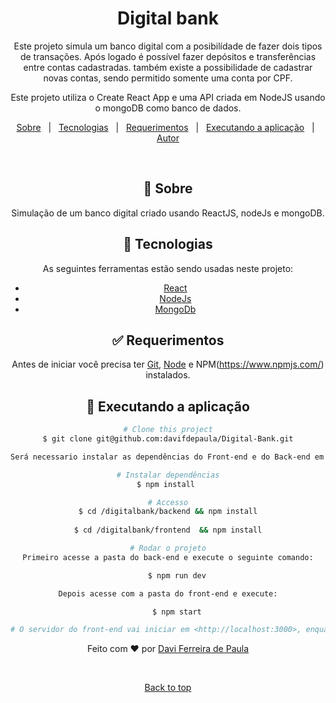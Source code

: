 <div align="center" id="top"> 

# <div align="center"> Digital bank</div>
<p align="center">Este projeto simula um banco digital com a posibilídade de fazer dois tipos de transações.
Após logado é possível fazer depósitos e transferências entre contas cadastradas. também existe a possibilidade de cadastrar novas contas, sendo permitido somente uma conta por CPF.

Este projeto utiliza o Create React App e uma API criada em NodeJS usando o mongoDB como banco de dados. </p>


<p align="center">
  <a href="#dart-about">Sobre</a> &#xa0; | &#xa0; 
  <a href="#rocket-technologies">Tecnologias</a> &#xa0; | &#xa0;
  <a href="#white_check_mark-requirements">Requerimentos</a> &#xa0; | &#xa0;
  <a href="#checkered_flag-starting">Executando a aplicação</a> &#xa0; | &#xa0;
  <a href="https://github.com/davifdepaula" target="_blank">Autor</a>
</p>

<br>

## :dart: Sobre ##

Simulação de um banco digital criado usando ReactJS, nodeJs e mongoDB.

## :rocket: Tecnologias ##

As seguintes ferramentas estão sendo usadas neste projeto:
- [React](https://pt-br.reactjs.org/)
- [NodeJs](https://nodejs.org/)
- [MongoDb](https://www.mongodb.com/)

## :white_check_mark: Requerimentos ##

Antes de iniciar você precisa ter [Git](https://git-scm.com), [Node](https://nodejs.org/en/) e NPM(https://www.npmjs.com/) instalados.

## :checkered_flag: Executando a aplicação ##

```bash
# Clone this project
$ git clone git@github.com:davifdepaula/Digital-Bank.git

Será necessario instalar as dependências do Front-end e do Back-end em suas respectivas pastas.

# Instalar dependências
$ npm install 

# Accesso
$ cd /digitalbank/backend && npm install
  
$ cd /digitalbank/frontend  && npm install

# Rodar o projeto
Primeiro acesse a pasta do back-end e execute o seguinte comando:

    $ npm run dev

Depois acesse com a pasta do front-end e execute:

    $ npm start

# O servidor do front-end vai iniciar em <http://localhost:3000>, enquanto o back-end vai rodar em   <http://localhost:4000>
```

Feito com :heart: por <a href="https://github.com/davifdepaula" target="_blank">Davi Ferreira de Paula</a>

&#xa0;

<a href="#top">Back to top</a>
